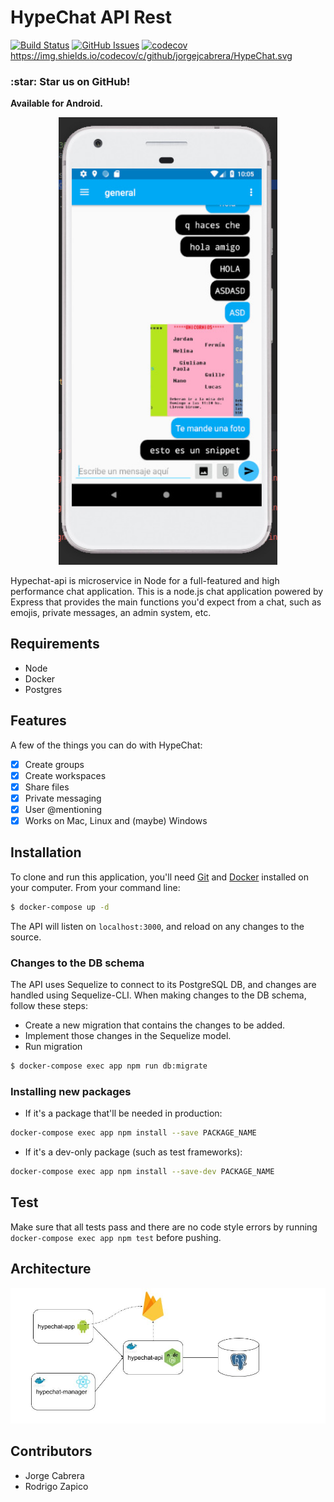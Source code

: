 # HypeChat API Rest

[![Build Status](https://travis-ci.com/jorgejcabrera/HypeChat.svg?branch=master)](https://travis-ci.com/jorgejcabrera/HypeChat)
[![GitHub Issues](https://img.shields.io/github/issues/jorgejcabrera/HypeChat.svg)](https://github.com/jorgejcabrera/HypeChat/issues)
[![codecov](https://codecov.io/gh/jorgejcabrera/HypeChat/branch/master/graphs/sunburst.svg)](https://codecov.io/gh/jorgejcabrera/HypeChat)
https://img.shields.io/codecov/c/github/jorgejcabrera/HypeChat.svg

<h3 align="left"> :star: Star us on GitHub! </h3>

**Available for Android.**
<p align="center">
  <img src = "https://github.com/jorgejcabrera/HypeChat/blob/master/api/img/demo1.jpeg" width=350>
</p>
Hypechat-api is microservice in Node for a full-featured and high performance chat application. This is a node.js chat application powered by Express that provides the main functions you'd expect from a chat, such as emojis, private messages, an admin system, etc.

## Requirements
- Node
- Docker
- Postgres

## Features
A few of the things you can do with HypeChat:
- [X] Create groups
- [X] Create workspaces
- [X] Share files 
- [X] Private messaging
- [X] User @mentioning
- [X] Works on Mac, Linux and (maybe) Windows

## Installation
To clone and run this application, you'll need [Git](https://git-scm.com) and [Docker](https://www.docker.com/get-started) installed on your computer. From your command line:
 ```bash
$ docker-compose up -d
 ```
The API will listen on `localhost:3000`, and reload on any changes to the source.

### Changes to the DB schema
The API uses Sequelize to connect to its PostgreSQL DB, and changes are handled using Sequelize-CLI. When making changes to the DB schema, follow these steps:

* Create a new migration that contains the changes to be added.
* Implement those changes in the Sequelize model.
* Run migration 
```bash
$ docker-compose exec app npm run db:migrate
```

### Installing new packages
* If it's a package that'll be needed in production: 
```bash
docker-compose exec app npm install --save PACKAGE_NAME
```
* If it's a dev-only package (such as test frameworks): 
```bash
docker-compose exec app npm install --save-dev PACKAGE_NAME
```

## Test
Make sure that all tests pass and there are no code style errors by running `docker-compose exec app npm test` before pushing.

## Architecture
![alt text](https://github.com/jorgejcabrera/HypeChat/blob/master/api/img/Arquitectura.jpg)

## Contributors
- Jorge Cabrera
- Rodrigo Zapico
